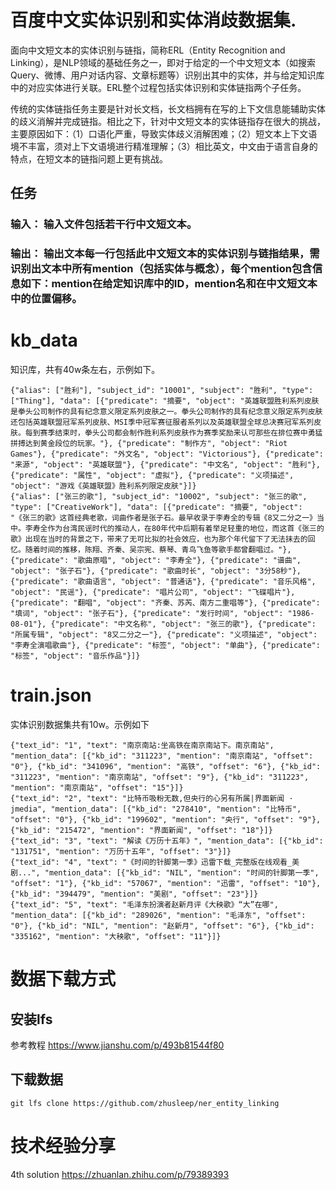 # 百度中文实体识别和实体消歧数据集.
面向中文短文本的实体识别与链指，简称ERL（Entity Recognition and Linking），是NLP领域的基础任务之一，即对于给定的一个中文短文本（如搜索Query、微博、用户对话内容、文章标题等）识别出其中的实体，并与给定知识库中的对应实体进行关联。ERL整个过程包括实体识别和实体链指两个子任务。 


传统的实体链指任务主要是针对长文档，长文档拥有在写的上下文信息能辅助实体的歧义消解并完成链指。相比之下，针对中文短文本的实体链指存在很大的挑战，主要原因如下：（1）口语化严重，导致实体歧义消解困难；（2）短文本上下文语境不丰富，须对上下文语境进行精准理解；（3）相比英文，中文由于语言自身的特点，在短文本的链指问题上更有挑战。
 

## 任务

### 输入： 输入文件包括若干行中文短文本。

### 输出： 输出文本每一行包括此中文短文本的实体识别与链指结果，需识别出文本中所有mention（包括实体与概念），每个mention包含信息如下：mention在给定知识库中的ID，mention名和在中文短文本中的位置偏移。

# kb_data 
知识库，共有40w条左右，示例如下。

```
{"alias": ["胜利"], "subject_id": "10001", "subject": "胜利", "type": ["Thing"], "data": [{"predicate": "摘要", "object": "英雄联盟胜利系列皮肤是拳头公司制作的具有纪念意义限定系列皮肤之一。拳头公司制作的具有纪念意义限定系列皮肤还包括英雄联盟冠军系列皮肤、MSI季中冠军赛征服者系列以及英雄联盟全球总决赛冠军系列皮肤。每到赛季结束时，拳头公司都会制作胜利系列皮肤作为赛季奖励来认可那些在排位赛中勇猛拼搏达到黄金段位的玩家。"}, {"predicate": "制作方", "object": "Riot Games"}, {"predicate": "外文名", "object": "Victorious"}, {"predicate": "来源", "object": "英雄联盟"}, {"predicate": "中文名", "object": "胜利"}, {"predicate": "属性", "object": "虚拟"}, {"predicate": "义项描述", "object": "游戏《英雄联盟》胜利系列限定皮肤"}]}
{"alias": ["张三的歌"], "subject_id": "10002", "subject": "张三的歌", "type": ["CreativeWork"], "data": [{"predicate": "摘要", "object": "《张三的歌》这首经典老歌，词曲作者是张子石。最早收录于李寿全的专辑《8又二分之一》当中。李寿全作为台湾民谣时代的推动人，在80年代中后期有着举足轻重的地位，而这首《张三的歌》出现在当时的背景之下，带来了无可比拟的社会效应，也为那个年代留下了无法抹去的回忆。随着时间的推移，陈翔、齐秦、吴宗宪、蔡琴、青鸟飞鱼等歌手都曾翻唱过。"}, {"predicate": "歌曲原唱", "object": "李寿全"}, {"predicate": "谱曲", "object": "张子石"}, {"predicate": "歌曲时长", "object": "3分58秒"}, {"predicate": "歌曲语言", "object": "普通话"}, {"predicate": "音乐风格", "object": "民谣"}, {"predicate": "唱片公司", "object": "飞碟唱片"}, {"predicate": "翻唱", "object": "齐秦、苏芮、南方二重唱等"}, {"predicate": "填词", "object": "张子石"}, {"predicate": "发行时间", "object": "1986-08-01"}, {"predicate": "中文名称", "object": "张三的歌"}, {"predicate": "所属专辑", "object": "8又二分之一"}, {"predicate": "义项描述", "object": "李寿全演唱歌曲"}, {"predicate": "标签", "object": "单曲"}, {"predicate": "标签", "object": "音乐作品"}]}
```

# train.json
实体识别数据集共有10w。示例如下

```
{"text_id": "1", "text": "南京南站:坐高铁在南京南站下。南京南站", "mention_data": [{"kb_id": "311223", "mention": "南京南站", "offset": "0"}, {"kb_id": "341096", "mention": "高铁", "offset": "6"}, {"kb_id": "311223", "mention": "南京南站", "offset": "9"}, {"kb_id": "311223", "mention": "南京南站", "offset": "15"}]}
{"text_id": "2", "text": "比特币吸粉无数,但央行的心另有所属|界面新闻 · jmedia", "mention_data": [{"kb_id": "278410", "mention": "比特币", "offset": "0"}, {"kb_id": "199602", "mention": "央行", "offset": "9"}, {"kb_id": "215472", "mention": "界面新闻", "offset": "18"}]}
{"text_id": "3", "text": "解读《万历十五年》", "mention_data": [{"kb_id": "131751", "mention": "万历十五年", "offset": "3"}]}
{"text_id": "4", "text": "《时间的针脚第一季》迅雷下载_完整版在线观看_美剧...", "mention_data": [{"kb_id": "NIL", "mention": "时间的针脚第一季", "offset": "1"}, {"kb_id": "57067", "mention": "迅雷", "offset": "10"}, {"kb_id": "394479", "mention": "美剧", "offset": "23"}]}
{"text_id": "5", "text": "毛泽东扮演者赵新月评《大秧歌》“大”在哪", "mention_data": [{"kb_id": "289026", "mention": "毛泽东", "offset": "0"}, {"kb_id": "NIL", "mention": "赵新月", "offset": "6"}, {"kb_id": "335162", "mention": "大秧歌", "offset": "11"}]}
```

# 数据下载方式
## 安装lfs 

参考教程 https://www.jianshu.com/p/493b81544f80

## 下载数据

```
git lfs clone https://github.com/zhusleep/ner_entity_linking
```

# 技术经验分享
4th solution
https://zhuanlan.zhihu.com/p/79389393

